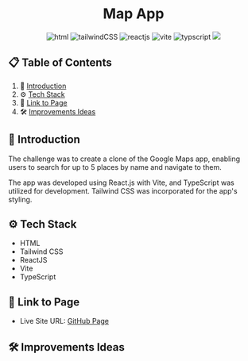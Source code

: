 <div align="center">
<h1>Map App</h1>

<img src="https://img.shields.io/badge/html5-%23E34F26.svg?style=for-the-badge&logo=html5&logoColor=white" alt="html">
<img src="https://img.shields.io/badge/tailwindcss-%2338B2AC.svg?style=for-the-badge&logo=tailwind-css&logoColor=white" alt="tailwindCSS">
<img src ="https://img.shields.io/badge/react-%2320232a.svg?style=for-the-badge&logo=react&logoColor=%2361DAFB" alt="reactjs">
<img src ="https://img.shields.io/badge/vite-%23646CFF.svg?style=for-the-badge&logo=vite&logoColor=white" alt="vite">
<img src ="https://img.shields.io/badge/typescript-%23007ACC.svg?style=for-the-badge&logo=typescript&logoColor=white" alt="typscript">

<img src="./src/assets/map-app.gif">
</div>

## 📋 <a name="table">Table of Contents</a>

1. 🤖 [Introduction](#introduction)
2. ⚙️ [Tech Stack](#tech-stack)
3. 🔋 [Link to Page](#link-page)
4. 🛠️ [Improvements Ideas](#improvements)

## <a name="introduction">🤖 Introduction</a>

The challenge was to create a clone of the Google Maps app, enabling users to search for up to 5 places by name and navigate to them.

The app was developed using React.js with Vite, and TypeScript was utilized for development. Tailwind CSS was incorporated for the app's styling.

## <a name="tech-stack">⚙️ Tech Stack</a>

- HTML
- Tailwind CSS
- ReactJS
- Vite
- TypeScript

## <a name="link-page">🔋 Link to Page</a>

- Live Site URL: [GitHub Page](https://mirkozlatunic.github.io/map-app/)

## <a name="improvements">🛠️ Improvements Ideas</a>
